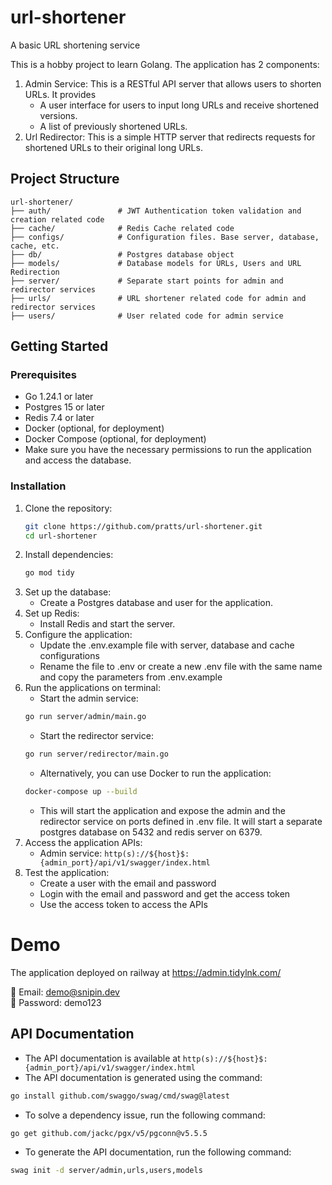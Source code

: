 # url-shortener
A basic URL shortening service

This is a hobby project to learn Golang. The application has 2 components:
1. Admin Service: This is a RESTful API server that allows users to shorten URLs. It provides 
    - A user interface for users to input long URLs and receive shortened versions.
    - A list of previously shortened URLs.
2. Url Redirector: This is a simple HTTP server that redirects requests for shortened URLs to their original long URLs.

## Project Structure
```
url-shortener/
├── auth/               # JWT Authentication token validation and creation related code
├── cache/              # Redis Cache related code
├── configs/            # Configuration files. Base server, database, cache, etc.
├── db/                 # Postgres database object
├── models/             # Database models for URLs, Users and URL Redirection
├── server/             # Separate start points for admin and redirector services
├── urls/               # URL shortener related code for admin and redirector services
├── users/              # User related code for admin service
```

## Getting Started
### Prerequisites
- Go 1.24.1 or later
- Postgres 15 or later
- Redis 7.4 or later
- Docker (optional, for deployment)
- Docker Compose (optional, for deployment)
- Make sure you have the necessary permissions to run the application and access the database.

### Installation
1. Clone the repository:
   ```bash
   git clone https://github.com/pratts/url-shortener.git
   cd url-shortener
   ```
2. Install dependencies:
   ```bash
   go mod tidy
   ```
3. Set up the database:
   - Create a Postgres database and user for the application.
4. Set up Redis:
   - Install Redis and start the server.
5. Configure the application:
   - Update the .env.example file with server, database and cache configurations
   - Rename the file to .env or create a new .env file with the same name and copy the parameters from 
   .env.example
6. Run the applications on terminal:
    - Start the admin service:
    ```bash
    go run server/admin/main.go
    ```
    - Start the redirector service:
    ```bash
    go run server/redirector/main.go
    ```
    - Alternatively, you can use Docker to run the application:
    ```bash
    docker-compose up --build
    ```
    - This will start the application and expose the admin and the redirector service on ports defined in .env file. It will start a separate postgres database on 5432 and redis server on 6379.
7. Access the application APIs:
   - Admin service: `http(s)://${host}$:{admin_port}/api/v1/swagger/index.html`
8. Test the application:
   - Create a user with the email and password
   - Login with the email and password and get the access token
   - Use the access token to access the APIs

# Demo
The application deployed on railway at https://admin.tidylnk.com/

👤 Email: demo@snipin.dev  
🔐 Password: demo123


## API Documentation
- The API documentation is available at `http(s)://${host}$:{admin_port}/api/v1/swagger/index.html`
- The API documentation is generated using the command:
```bash
go install github.com/swaggo/swag/cmd/swag@latest
```
- To solve a dependency issue, run the following command:
```bash
go get github.com/jackc/pgx/v5/pgconn@v5.5.5
```
- To generate the API documentation, run the following command:
```bash
swag init -d server/admin,urls,users,models
```
